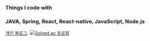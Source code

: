 ### Things I code with
### JAVA, Spring, React, React-native, JavaScript, Node.js
[개인 블로그]([http://www.google.co.kr](https://receptive-pincushion-915.notion.site/Study-9144baf73f9a4da9a71f46d9f8a9c8ea?pvs=4)).
[![Solved.ac 프로필](http://mazassumnida.wtf/api/v2/generate_badge?boj=lik8919)](https://solved.ac/lik8919)
<!--
**leejongsuu/leejongsuu** is a ✨ _special_ ✨ repository because its `README.md` (this file) appears on your GitHub profile.

Here are some ideas to get you started:

- 🔭 I’m currently working on ...
- 🌱 I’m currently learning ...
- 👯 I’m looking to collaborate on ...
- 🤔 I’m looking for help with ...
- 💬 Ask me about ...
- 📫 How to reach me: ...
- 😄 Pronouns: ...
- ⚡ Fun fact: ...
-->
